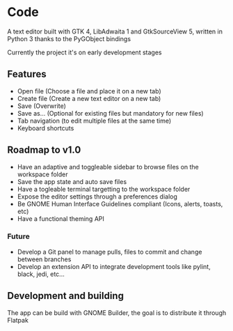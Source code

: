 # Code

A text editor built with GTK 4, LibAdwaita 1 and GtkSourceView 5, written in Python 3 thanks to the PyGObject bindings

Currently the project it's on early development stages

## Features

  - Open file (Choose a file and place it on a new tab)
  - Create file (Create a new text editor on a new tab)
  - Save (Overwrite) 
  - Save as... (Optional for existing files but mandatory for new files)
  - Tab navigation (to edit multiple files at the same time)
  - Keyboard shortcuts

## Roadmap to v1.0
  - Have an adaptive and toggleable sidebar to browse files on the workspace folder
  - Save the app state and auto save files
  - Have a togleable terminal targetting to the workspace folder
  - Expose the editor settings through a preferences dialog
  - Be GNOME Human Interface Guidelines compliant (Icons, alerts, toasts, etc)
  - Have a functional theming API

### Future
  - Develop a Git panel to manage pulls, files to commit and change between branches
  - Develop an extension API to integrate development tools like pylint, black, jedi, etc...

## Development and building
  The app can be build with GNOME Builder, the goal is to distribute it through Flatpak

